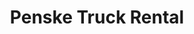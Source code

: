 ---
title: "Penske Truck Rental"
url: /city-of-pewaukee/penske-truck-rental/
shop: storage rental
---